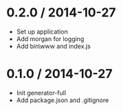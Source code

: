 # 0.2.0 / 2014-10-27

- Set up application
- Add morgan for logging
- Add bin\www and index.js

# 0.1.0 / 2014-10-27

- Init generator-full
- Add package.json and .gitignore
